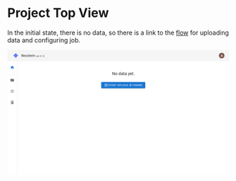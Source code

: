 # Project Top View

In the initial state, there is no data, so there is a link to the [flow](.../first-tuning) for uploading data and configuring job.

![Uploading Data → Tuning Jobs](./empty-project-top.png)
